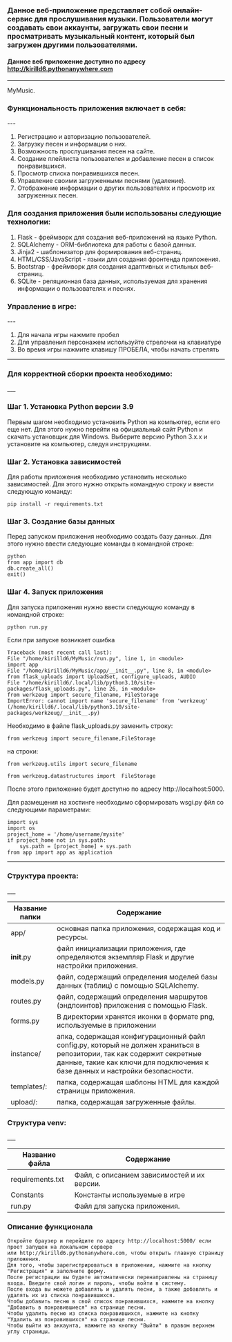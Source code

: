 ### Данное веб-приложение представляет собой онлайн-сервис для прослушивания музыки. Пользователи могут создавать свои аккаунты, загружать свои песни и просматривать музыкальный контент, который был загружен другими пользователями.

#### Данное веб приложение доступно по адресу http://kirilld6.pythonanywhere.com

___
MyMusic.

<h3>Функциональность приложения включает в себя:</h3>
---

1. Регистрацию и авторизацию пользователей.
2. Загрузку песен и информации о них.
4. Возможность прослушивания песен на сайте.
5. Создание плейлиста пользователея и добавление песен в список понравившихся.
6. Просмотр списка понравившихся песен.
7. Управление своими загруженными песнями (удаление).
8. Отображение информации о других пользователях и просмотр их загруженных песен.

### Для создания приложения были использованы следующие технологии:

1. Flask - фреймворк для создания веб-приложений на языке Python.
2. SQLAlchemy - ORM-библиотека для работы с базой данных.
3. Jinja2 - шаблонизатор для формирования веб-страниц.
4. HTML/CSS/JavaScript - языки для создания фронтенда приложения.
5. Bootstrap - фреймворк для создания адаптивных и стильных веб-страниц.
6. SQLite - реляционная база данных, используемая для хранения информации о пользователях и песнях.

<h3>Управление в игре:</h3>
---

1. Для начала игры нажмите пробел
2. Для управления персонажем используйте стрелочки на клавиатуре
3. Во время игры нажмите клавишу ПРОБЕЛА, чтобы начать стрелять

___

<h3>Для корректной сборки проекта необходимо:</h3>
___

### Шаг 1. Установка Python версии 3.9

Первым шагом необходимо установить Python на компьютер, если его еще нет. Для этого нужно перейти на официальный сайт
Python и скачать установщик для Windows. Выберите версию Python 3.x.x и установите на компьютер, следуя инструкциям.

### Шаг 2. Установка зависимостей

Для работы приложения необходимо установить несколько зависимостей. Для этого нужно открыть командную строку и ввести
следующую команду:

    pip install -r requirements.txt

### Шаг 3. Создание базы данных

Перед запуском приложения необходимо создать базу данных. Для этого нужно ввести следующие команды в командной строке:

    python
    from app import db
    db.create_all()
    exit()

### Шаг 4. Запуск приложения

Для запуска приложения нужно ввести следующую команду в командной строке:

    python run.py

Если при запуске возникает ошибка

    Traceback (most recent call last):
    File "/home/kirilld6/MyMusic/run.py", line 1, in <module>
    import app
    File "/home/kirilld6/MyMusic/app/__init__.py", line 8, in <module>
    from flask_uploads import UploadSet, configure_uploads, AUDIO
    File "/home/kirilld6/.local/lib/python3.10/site-packages/flask_uploads.py", line 26, in <module>
    from werkzeug import secure_filename, FileStorage
    ImportError: cannot import name 'secure_filename' from 'werkzeug' (/home/kirilld6/.local/lib/python3.10/site-packages/werkzeug/__init__.py)

Необходимо в файле flask_uploads.py заменить
строку:

    from werkzeug import secure_filename,FileStorage

на строки:

    from werkzeug.utils import secure_filename
    
    from werkzeug.datastructures import  FileStorage

После этого приложение будет доступно по адресу http://localhost:5000.

Для размещения на хостинге необходимо сформировать wsgi.py фйл со следующими параметрами:

    import sys
    import os
    project_home = '/home/username/mysite'
    if project_home not in sys.path:
        sys.path = [project_home] + sys.path
    from app import app as application

___

<h3>Структура проекта:</h3>
___

| Название папки | Содержание                                                                                                                                                                                              |
|----------------|---------------------------------------------------------------------------------------------------------------------------------------------------------------------------------------------------------|
| app/           | основная папка приложения, содержащая код и ресурсы.                                                                                                                                                    |
| __init__.py    | файл инициализации приложения, где определяются экземпляр Flask и другие настройки приложения.                                                                                                          |
| models.py      | файл, содержащий определения моделей базы данных (таблиц) с помощью SQLAlchemy.                                                                                                                         |
| routes.py      | файл, содержащий определения маршрутов (эндпоинтов) приложения с помощью Flask.                                                                                                                         |
| forms.py       | В директории хранятся иконки в формате png, используемые в приложении                                                                                                                                   |
| instance/      | апка, содержащая конфигурационный файл config.py, который не должен храниться в репозитории, так как содержит секретные данные, такие как ключи для подключения к базе данных и настройки безопасности. |
| templates/:    | папка, содержащая шаблоны HTML для каждой страницы приложения.                                                                                                                                          |
| upload/:       | папка, содержащая загруженные файлы.                                                                                                                                                                    |

<h3>Структура venv:</h3>
___

| Название файла   | Содержание                                  |
|------------------|---------------------------------------------|
| requirements.txt | Файл, с описанием зависимостей и их версии. |
| Constants        | Константы используемые в игре               |
| run.py           | Файл для запуска приложения.                |

### Описание функционала

    Откройте браузер и перейдите по адресу http://localhost:5000/ если проет запущен на локальном сервере 
    или http://kirilld6.pythonanywhere.com, чтобы открыть главную страницу приложения.
    Для того, чтобы зарегистрироваться в приложении, нажмите на кнопку "Регистрация" и заполните форму.
    После регистрации вы будете автоматически перенаправлены на страницу входа. Введите свой логин и пароль, чтобы войти в систему.
    После входа вы можете добавлять и удалять песни, а также добавлять и удалять их из списка понравившихся.
    Чтобы добавить песню в свой список понравившихся, нажмите на кнопку "Добавить в понравившиеся" на странице песни.
    Чтобы удалить песню из списка понравившихся, нажмите на кнопку "Удалить из понравившихся" на странице песни.
    Чтобы выйти из аккаунта, нажмите на кнопку "Выйти" в правом верхнем углу страницы.